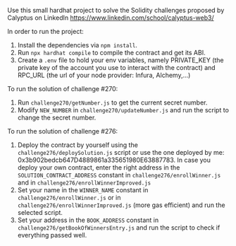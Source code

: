 Use this small hardhat project to solve the Solidity challenges proposed by Calyptus on LinkedIn https://www.linkedin.com/school/calyptus-web3/

In order to run the project:
1. Install the dependencies via `npm install`.
1. Run `npx hardhat compile` to compile the contract and get its ABI.
1. Create a `.env` file to hold your env variables, namely PRIVATE_KEY (the private key of the account you use to interact with the contract) and RPC_URL (the url of your node provider: Infura, Alchemy,...)


To run the solution of challenge #270:
1. Run `challenge270/getNumber.js` to get the current secret number.
1. Modify `NEW_NUMBER` in `challenge270/updateNumber.js` and run the script to change the secret number.

To run the solution of challenge #276:
1. Deploy the contract by yourself using the `challenge276/deploySolution.js` script or use the one deployed by me: 0x3b902bedcb647D4889861a335651980E63887783. In case you deploy your own contract, enter the right address in the `SOLUTION_CONTRACT_ADDRESS` constant in `challenge276/enrollWinner.js` and in `challenge276/enrollWinnerImproved.js`
1. Set your name in the `WINNER_NAME` constant in `challenge276/enrollWinner.js` or in `challenge276/enrollWinnerImproved.js` (more gas efficient) and run the selected script.
1. Set your address in the `BOOK_ADDRESS` constant in `challenge276/getBookOfWinnersEntry.js` and run the script to check if everything passed well.
